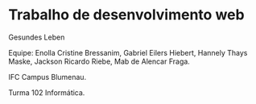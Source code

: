 # Trabalho de desenvolvimento web

Gesundes Leben

Equipe: Enolla Cristine Bressanim, Gabriel Eilers Hiebert, Hannely Thays Maske, Jackson Ricardo Riebe, Mab de Alencar Fraga.

IFC Campus Blumenau.

Turma 102 Informática.

